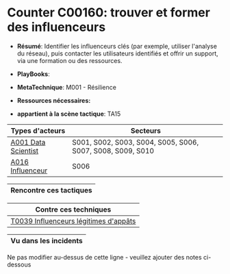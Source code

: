 # Counter C00160: trouver et former des influenceurs

* **Résumé**: Identifier les influenceurs clés (par exemple, utiliser l'analyse du réseau), puis contacter les utilisateurs identifiés et offrir un support, via une formation ou des ressources.

* **PlayBooks**:

* **MetaTechnique**: M001 - Résilience

* **Ressources nécessaires:**

* **appartient à la scène tactique**: TA15


|Types d'acteurs |Secteurs |
|----------- |------- |
|[A001 Data Scientist](../../generated_pages/actortypes/A001.md) |S001, S002, S003, S004, S005, S006, S007, S008, S009, S010 |
|[A016 Influenceur](../../generated_pages/actortypes/A016.md) |S006 |



|Rencontre ces tactiques |
|---------------------- |



|Contre ces techniques |
|------------------------- |
|[T0039 Influenceurs légitimes d'appâts](../../generated_pages/techniques/T0039.md) |



|Vu dans les incidents |
|----------------- |


Ne pas modifier au-dessus de cette ligne - veuillez ajouter des notes ci-dessous